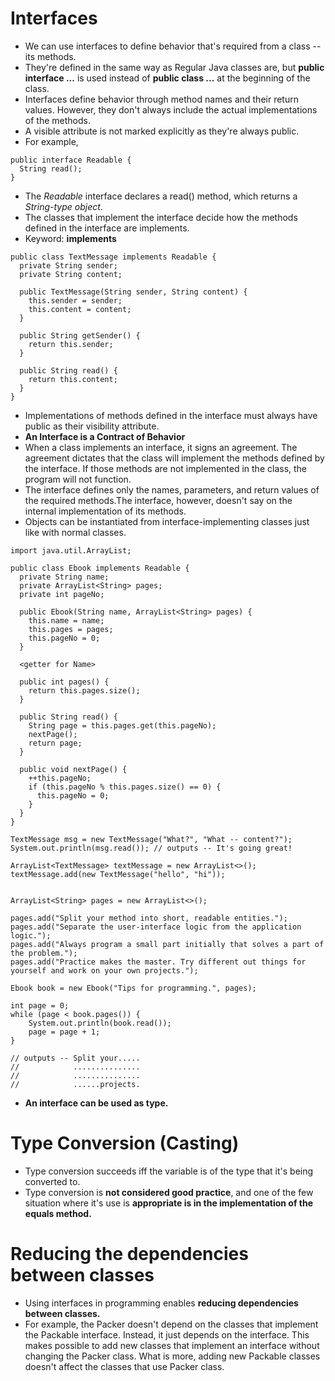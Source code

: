 # Interfaces
* We can use interfaces to define behavior that's required from a class -- its methods.
* They're defined in the same way as Regular Java classes are, but **public interface ...** is used instead of **public class ...** at the beginning of the class.
* Interfaces define behavior through method names and their return values. However, they don't always include the actual implementations of the methods.
* A visible attribute is not marked explicitly as they're always public.
* For example,
```
public interface Readable {
  String read();
}
```
* The *Readable* interface declares a read() method, which returns a *String-type object*.
* The classes that implement the interface decide how the methods defined in the interface are implements.
* Keyword: **implements**
```
public class TextMessage implements Readable {
  private String sender;
  private String content;

  public TextMessage(String sender, String content) {
    this.sender = sender;
    this.content = content;
  }

  public String getSender() {
    return this.sender;
  }

  public String read() {
    return this.content;
  }
}
```
* Implementations of methods defined in the interface must always have public as their visibility attribute.
* **An Interface is a Contract of Behavior**
* When a class implements an interface, it signs an agreement. The agreement dictates that the class will implement the methods defined by the interface. If those methods are not implemented in the class, the program will not function.
* The interface defines only the names, parameters, and return values of the required methods.The interface, however, doesn't say on the internal implementation of its methods.
* Objects can be instantiated from interface-implementing classes just like with normal classes.
```
import java.util.ArrayList;

public class Ebook implements Readable {
  private String name;
  private ArrayList<String> pages;
  private int pageNo;

  public Ebook(String name, ArrayList<String> pages) {
    this.name = name;
    this.pages = pages;
    this.pageNo = 0;
  }

  <getter for Name>
  
  public int pages() {
    return this.pages.size();
  }

  public String read() {
    String page = this.pages.get(this.pageNo);
    nextPage();
    return page;
  }

  public void nextPage() {
    ++this.pageNo;
    if (this.pageNo % this.pages.size() == 0) {
      this.pageNo = 0;
    }
  }
}
```
```
TextMessage msg = new TextMessage("What?", "What -- content?");
System.out.println(msg.read()); // outputs -- It's going great!

ArrayList<TextMessage> textMessage = new ArrayList<>();
textMessage.add(new TextMessage("hello", "hi"));


ArrayList<String> pages = new ArrayList<>();

pages.add("Split your method into short, readable entities.");
pages.add("Separate the user-interface logic from the application logic.");
pages.add("Always program a small part initially that solves a part of the problem.");
pages.add("Practice makes the master. Try different out things for yourself and work on your own projects.");

Ebook book = new Ebook("Tips for programming.", pages);

int page = 0;
while (page < book.pages()) {
    System.out.println(book.read());
    page = page + 1;
}

// outputs -- Split your.....
//            ...............
//            ...............
//            ......projects.
```
* **An interface can be used as type.**

# Type Conversion (Casting)
* Type conversion succeeds iff the variable is of the type that it's being converted to.
* Type conversion is **not considered good practice**, and one of the few situation where it's use is **appropriate is in the implementation of the equals method.**


# Reducing the dependencies between classes
* Using interfaces in programming enables **reducing dependencies between classes.**
* For example, the Packer doesn't depend on the classes that implement the Packable interface. Instead, it just depends on the interface. This makes possible to add new classes that implement an interface without changing the Packer class. What is more, adding new Packable classes doesn't affect the classes that use Packer class.
